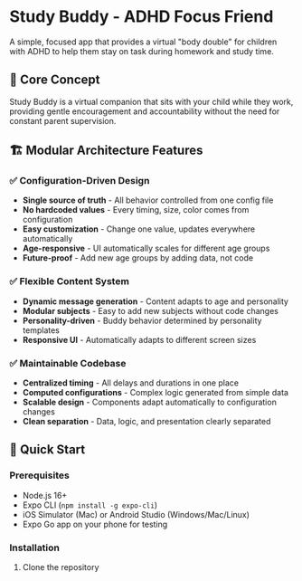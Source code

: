 # Study Buddy - ADHD Focus Friend

A simple, focused app that provides a virtual "body double" for children with ADHD to help them stay on task during homework and study time.

## 🎯 Core Concept

Study Buddy is a virtual companion that sits with your child while they work, providing gentle encouragement and accountability without the need for constant parent supervision.

## 🏗️ Modular Architecture Features

### ✅ Configuration-Driven Design
- **Single source of truth** - All behavior controlled from one config file
- **No hardcoded values** - Every timing, size, color comes from configuration
- **Easy customization** - Change one value, updates everywhere automatically
- **Age-responsive** - UI automatically scales for different age groups
- **Future-proof** - Add new age groups by adding data, not code

### ✅ Flexible Content System
- **Dynamic message generation** - Content adapts to age and personality
- **Modular subjects** - Easy to add new subjects without code changes
- **Personality-driven** - Buddy behavior determined by personality templates
- **Responsive UI** - Automatically adapts to different screen sizes

### ✅ Maintainable Codebase
- **Centralized timing** - All delays and durations in one place
- **Computed configurations** - Complex logic generated from simple data
- **Scalable design** - Components adapt automatically to configuration changes
- **Clean separation** - Data, logic, and presentation clearly separated

## 🚀 Quick Start

### Prerequisites

- Node.js 16+ 
- Expo CLI (`npm install -g expo-cli`)
- iOS Simulator (Mac) or Android Studio (Windows/Mac/Linux)
- Expo Go app on your phone for testing

### Installation

1. Clone the repository

